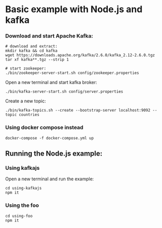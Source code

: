 # Basic example with Node.js and kafka

### Download and start Apache Kafka:

```console
# download and extract:
mkdir kafka && cd kafka
wget https://downloads.apache.org/kafka/2.6.0/kafka_2.12-2.6.0.tgz
tar xf kafka**.tgz --strip 1

# start zookeeper:
./bin/zookeeper-server-start.sh config/zookeeper.properties
```

Open a new terminal and start kafka broker:
```console
./bin/kafka-server-start.sh config/server.properties
```

Create a new topic:
```console
./bin/kafka-topics.sh --create --bootstrap-server localhost:9092 --topic countries
```

### Using docker compose instead

```console
docker-compose -f docker-compose.yml up
```

## Running the Node.js example:

### Using kafkajs

Open a new terminal and run the example:

```console
cd using-kafkajs
npm it
```

### Using the foo

```console
cd using-foo
npm it
```

